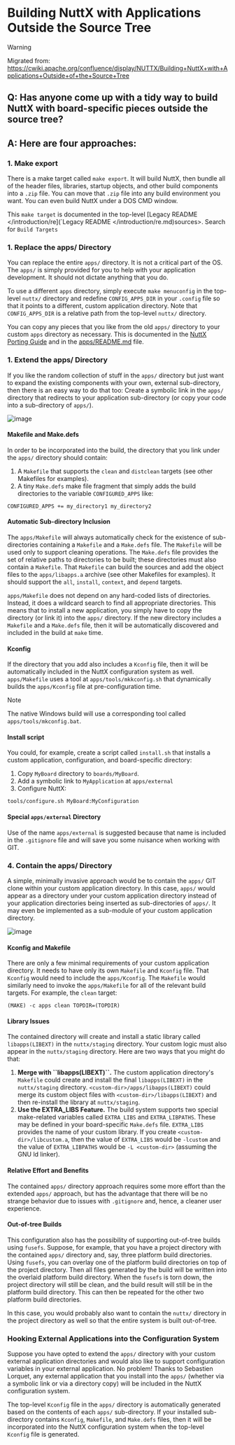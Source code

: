 # Building NuttX with Applications Outside the Source Tree

<div class="warning">

<div class="title">

Warning

</div>

Migrated from:
<https://cwiki.apache.org/confluence/display/NUTTX/Building+NuttX+with+Applications+Outside+of+the+Source+Tree>

</div>

## Q: Has anyone come up with a tidy way to build NuttX with board-specific pieces outside the source tree?

## A: Here are four approaches:

### 1\. Make export

There is a make target called `make export`. It will build NuttX, then
bundle all of the header files, libraries, startup objects, and other
build components into a `.zip` file. You can move that `.zip` file into
any build environment you want. You can even build NuttX under a DOS CMD
window.

This `make target` is documented in the top-level
\[<span class="title-ref">Legacy README \</introduction/re\](\`Legacy
README \</introduction/re.md)sources\></span>. Search for `Build
Targets`

### 1\. Replace the apps/ Directory

You can replace the entire `apps/` directory. It is not a critical part
of the OS. The `apps/` is simply provided for you to help with your
application development. It should not dictate anything that you do.

To use a different `apps` directory, simply execute `make menuconfig` in
the top-level `nuttx/` directory and redefine `CONFIG_APPS_DIR` in your
`.config` file so that it points to a different, custom application
directory. Note that `CONFIG_APPS_DIR` is a
<span class="title-ref">relative</span> path from the top-level `nuttx/`
directory.

You can copy any pieces that you like from the old `apps/` directory to
your custom `apps` directory as necessary. This is documented in the
[NuttX Porting
Guide](https://cwiki.apache.org/confluence/display/NUTTX/Porting+Guide)
and in the
[apps/README.md](https://github.com/apache/nuttx-apps/blob/master/README.md)
file.

### 1\. Extend the apps/ Directory

If you like the random collection of stuff in the `apps/` directory but
just want to expand the existing components with your own, external
sub-directory, then there is an easy way to do that too: Create a
symbolic link in the `apps/` directory that redirects to your
application sub-directory (or copy your code into a sub-directory of
`apps/`).

![image](image/custom_app_dir_through_extension.png)

#### Makefile and Make.defs

In order to be incorporated into the build, the directory that you link
under the `apps/` directory should contain:

1.  A `Makefile` that supports the `clean` and `distclean` targets (see
    other Makefiles for examples).
2.  A tiny `Make.defs` make file fragment that simply adds the build
    directories to the variable `CONFIGURED_APPS` like:

<!-- end list -->

``` shell
CONFIGURED_APPS += my_directory1 my_directory2
```

#### Automatic Sub-directory Inclusion

The `apps/Makefile` will always automatically check for the existence of
sub-directories containing a `Makefile` and a `Make.defs` file. The
`Makefile` will be used only to support cleaning operations. The
`Make.defs` file provides the set of relative paths to directories to be
built; these directories must also contain a `Makefile`. That `Makefile`
can build the sources and add the object files to the `apps/libapps.a`
archive (see other Makefiles for examples). It should support the `all`,
`install`, `context`, and `depend` targets.

`apps/Makefile` does not depend on any hard-coded lists of directories.
Instead, it does a wildcard search to find all appropriate directories.
This means that to install a new application, you simply have to copy
the directory (or link it) into the `apps/` directory. If the new
directory includes a `Makefile` and a `Make.defs` file, then it will be
automatically discovered and included in the build at `make` time.

#### Kconfig

If the directory that you add also includes a `Kconfig` file, then it
will be automatically included in the NuttX configuration system as
well. `apps/Makefile` uses a tool at `apps/tools/mkkconfig.sh` that
dynamically builds the `apps/Kconfig` file at pre-configuration time.

<div class="note">

<div class="title">

Note

</div>

The native Windows build will use a corresponding tool called
`apps/tools/mkconfig.bat`.

</div>

#### Install script

You could, for example, create a script called `install.sh` that
installs a custom application, configuration, and board-specific
directory:

1.  Copy `MyBoard` directory to `boards/MyBoard`.
2.  Add a symbolic link to `MyApplication` at `apps/external`
3.  Configure NuttX:

<!-- end list -->

``` shell
tools/configure.sh MyBoard:MyConfiguration
```

#### Special `apps/external` Directory

Use of the name `apps/external` is suggested because that name is
included in the `.gitignore` file and will save you some nuisance when
working with GIT.

### 4\. Contain the apps/ Directory

A simple, minimally invasive approach would be to contain the `apps/`
GIT clone within your custom application directory. In this case,
`apps/` would appear as a directory under your custom application
directory instead of your application directories being inserted as
sub-directories of `apps/`. It may even be implemented as a sub-module
of your custom application directory.

![image](image/custom_app_dir_through_containment.png)

#### Kconfig and Makefile

There are only a few minimal requirements of your custom application
directory. It needs to have only its own `Makefile` and `Kconfig` file.
That `Kconfig` would need to include the `apps/Kconfig`. The `Makefile`
would similarly need to invoke the `apps/Makefile` for all of the
relevant build targets. For example, the `clean` target:

``` shell
(MAKE) -c apps clean TOPDIR=(TOPDIR)
```

#### Library Issues

The contained directory will create and install a static library called
`libapps(LIBEXT)` in the `nuttx/staging` directory. Your custom logic
must also appear in the `nuttx/staging` directory. Here are two ways
that you might do that:

1.  **Merge with \`\`libapps(LIBEXT)\`\`.** The custom application
    directory's `Makefile` could create and install the final
    `libapps(LIBEXT)` in the `nuttx/staging` directory.
    `<custom-dir>/apps/libapps(LIBEXT)` could merge its custom object
    files with `<custom-dir>/libapps(LIBEXT)` and then re-install the
    library at `nuttx/staging`.
2.  **Use the EXTRA\_LIBS Feature.** The build system supports two
    special make-related variables called `EXTRA_LIBS` and
    `EXTRA_LIBPATHS`. These may be defined in your board-specific
    `Make.defs` file. `EXTRA_LIBS` provides the name of your custom
    library. If you create `<custom-dir>/libcustom.a`, then the value of
    `EXTRA_LIBS` would be `-lcustom` and the value of `EXTRA_LIBPATHS`
    would be `-L <custom-dir>` (assuming the GNU ld linker).

#### Relative Effort and Benefits

The contained `apps/` directory approach requires some more effort than
the extended `apps/` approach, but has the advantage that there will be
no strange behavior due to issues with `.gitignore` and, hence, a
cleaner user experience.

#### Out-of-tree Builds

This configuration also has the possibility of supporting out-of-tree
builds using `fusefs`. Suppose, for example, that you have a project
directory with the contained `apps/` directory and, say, three platform
build directories. Using `fusefs`, you can overlay one of the platform
build directories on top of the project directory. Then all files
generated by the build will be written into the overlaid platform build
directory. When the `fusefs` is torn down, the project directory will
still be clean, and the build result will still be in the platform build
directory. This can then be repeated for the other two platform build
directories.

In this case, you would probably also want to contain the `nuttx/`
directory in the project directory as well so that the entire system is
built out-of-tree.

### Hooking External Applications into the Configuration System

Suppose you have opted to extend the `apps/` directory with your custom
external application directories and would also like to support
configuration variables in your external application. No problem\!
Thanks to Sebastien Lorquet, any external application that you install
into the `apps/` (whether via a symbolic link or via a directory copy)
<span class="title-ref">will</span> be included in the NuttX
configuration system.

The top-level `Kconfig` file in the `apps/` directory is automatically
generated based on the contents of each `apps/` sub-directory. If your
installed sub-directory contains `Kconfig`, `Makefile`, and `Make.defs`
files, then it will be incorporated into the NuttX configuration system
when the top-level `Kconfig` file is generated.
